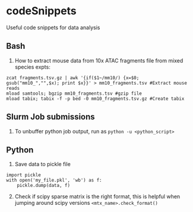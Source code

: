 # codeSnippets
Useful code snippets for data analysis

## Bash
1. How to extract mouse data from 10x ATAC fragments file from mixed species expts:<br />
```
zcat fragments.tsv.gz | awk '{if($1~/mm10/) {x=$0; gsub("mm10_","",$x); print $x}}' > mm10_fragments.tsv #Extract mouse reads
mload samtools; bgzip mm10_fragments.tsv #gzip file
mload tabix; tabix -f -p bed -0 mm10_fragments.tsv.gz #Create tabix
```
## Slurm Job submissions
1. To unbuffer python job output, run as ```python -u <python_script>```

## Python
1. Save data to pickle file <br/>
```
import pickle
with open('my_file.pkl', 'wb') as f:
    pickle.dump(data, f)
```
2. Check if scipy sparse matrix is the right format, this is helpful when jumping around scipy versions ```<mtx_name>.check_format()```

